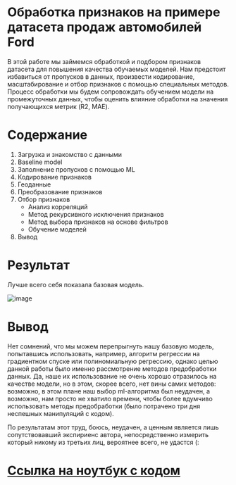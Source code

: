 # Обработка признаков на примере датасета продаж автомобилей Ford

В этой работе мы займемся обработкой и подбором признаков датасета для повышения качества обучаемых моделей.
Нам предстоит избавиться от пропусков в данных, произвести кодирование, масштабирование и отбор признаков с помощью специальных методов.
Процесс обработки мы будем сопровождать обучением модели на промежуточных данных, чтобы оценить влияние обработки 
на значения получающихся метрик (R2, MAE).

# Содержание

1. Загрузка и знакомство с данными
2. Baseline model
3. Заполнение пропусков с помощью ML
4. Кодирование признаков
5. Геоданные
6. Преобразование признаков
7. Отбор признаков
   * Анализ корреляций
   * Метод рекурсивного исключения признаков
   * Метод выбора признаков на основе фильтров
   * Обучение моделей
8. Вывод

# Результат
Лучше всего себя показала базовая модель.

![image](https://github.com/khav-i/ml_works/assets/126453765/f401e984-5103-4791-93c6-47467f572ad5)

# Вывод

Нет сомнений, что мы можем перепрыгнуть нашу базовую модель, попытавшись использовать, например, алгоритм регрессии на градиентном
спуске или полиномиальную регрессию, однако целью данной работы было именно рассмотрение методов предобработки данных.
Да, наше их использование не очень хорошо отразилось на качестве модели, но в этом, скорее всего, нет вины самих методов:
возможно, в этом плане наш выбор ml-алгоритма был неудачен, а возможно, нам просто не хватило времени, чтобы более вдумчиво
использовать методы предобработки (было потрачено три дня неспешных манипуляций с кодом).

По результатам этот труд, боюсь, неудачен, а ценным является лишь сопутствовавший экспириенс автора, непосредственно измерить
который никому из третьих лиц, вероятнее всего, не удастся (:

# [Ссылка на ноутбук с кодом](https://github.com/khav-i/ml_works/blob/master/Feature%20Processing/feature_processing.ipynb)
